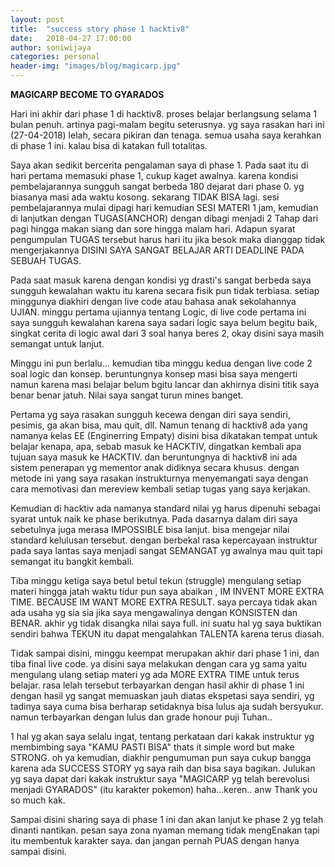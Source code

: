 ```yaml
---
layout: post
title:  "success story phase 1 hacktiv8"
date:   2018-04-27 17:00:00
author: soniwijaya
categories: personal
header-img: "images/blog/magicarp.jpg"
---
```


**MAGICARP BECOME TO GYARADOS**

Hari ini akhir dari phase 1 di hacktiv8. proses belajar berlangsung selama 1 bulan penuh. artinya pagi-malam begitu seterusnya. yg saya rasakan hari ini (27-04-2018) lelah, secara pikiran dan tenaga. semua usaha saya kerahkan di phase 1 ini. kalau bisa di katakan full totalitas.

Saya akan sedikit bercerita pengalaman saya di phase 1. Pada saat itu di hari pertama memasuki phase 1, cukup kaget awalnya. karena kondisi pembelajarannya sungguh sangat berbeda 180 dejarat dari phase 0. yg biasanya masi ada waktu kosong. sekarang TIDAK BISA lagi. sesi pembelajarannya mulai dipagi hari kemudian SESI MATERI 1 jam, kemudian di lanjutkan dengan TUGAS(ANCHOR) dengan dibagi menjadi 2 Tahap dari pagi hingga makan siang dan sore hingga malam hari. Adapun syarat pengumpulan TUGAS tersebut harus hari itu jika besok maka dianggap tidak mengerjakannya DISINI SAYA SANGAT BELAJAR ARTI DEADLINE PADA SEBUAH TUGAS.

Pada saat masuk karena dengan kondisi yg drasti's sangat berbeda saya sungguh kewalahan waktu itu karena secara fisik pun tidak terbiasa. setiap minggunya diakhiri dengan live code atau bahasa anak sekolahannya UJIAN. minggu pertama ujiannya tentang Logic, di live code pertama ini saya sungguh kewalahan karena saya sadari logic saya belum begitu baik, singkat cerita di logic awal dari 3 soal hanya beres 2, okay disini saya masih semangat untuk lanjut.

Minggu ini pun berlalu... kemudian tiba minggu kedua dengan live code 2 soal logic dan konsep. beruntungnya konsep masi bisa saya mengerti namun karena masi belajar belum bgitu lancar dan akhirnya disini titik saya benar benar jatuh. Nilai saya sangat turun mines banget.

Pertama yg saya rasakan sungguh kecewa dengan diri saya sendiri, pesimis, ga akan bisa, mau quit, dll. Namun tenang di hacktiv8 ada yang namanya kelas EE (Enginerring Empaty) disini bisa dikatakan tempat untuk belajar kenapa, apa, sebab masuk ke HACKTIV, dingatkan kembali apa tujuan saya masuk ke HACKTIV. dan beruntungnya di hacktiv8 ini ada sistem penerapan yg mementor anak didiknya secara khusus. dengan metode ini yang saya rasakan instrukturnya menyemangati saya dengan cara memotivasi dan mereview kembali setiap tugas yang saya kerjakan. 

Kemudian di hacktiv ada namanya standard nilai yg harus dipenuhi sebagai syarat untuk naik ke phase berikutnya. Pada dasarnya dalam diri saya sebetulnya juga merasa IMPOSSIBLE bisa lanjut. bisa mengejar nilai standard kelulusan tersebut. dengan berbekal rasa kepercayaan instruktur pada saya lantas saya menjadi sangat SEMANGAT yg awalnya mau quit tapi semangat itu bangkit kembali.

Tiba minggu ketiga saya betul betul tekun (struggle) mengulang setiap materi hingga jatah waktu tidur pun saya abaikan , IM INVENT MORE EXTRA TIME. BECAUSE IM WANT MORE EXTRA RESULT. saya percaya tidak akan ada usaha yg sia sia jika saya mengawalinya dengan KONSISTEN dan BENAR. akhir yg tidak disangka nilai saya full. ini suatu hal yg saya buktikan sendiri bahwa TEKUN itu dapat mengalahkan TALENTA karena terus diasah.

Tidak sampai disini, minggu keempat merupakan akhir dari phase 1 ini, dan tiba final live code. ya disini saya melakukan dengan cara yg sama yaitu mengulang ulang setiap materi yg ada MORE EXTRA TIME untuk terus belajar. rasa lelah tersebut terbayarkan dengan hasil akhir di phase 1 ini dengan hasil yg sangat memuaskan jauh diatas ekspetasi saya sendiri, yg tadinya saya cuma bisa berharap setidaknya bisa lulus aja sudah bersyukur. namun terbayarkan dengan lulus dan grade honour puji Tuhan..

1 hal yg akan saya selalu ingat, tentang perkataan dari kakak instruktur yg membimbing saya "KAMU PASTI BISA" thats it simple word but make STRONG. oh ya kemudian, diakhir pengumuman pun saya cukup bangga karena ada SUCCESS STORY yg saya raih dan bisa saya bagikan. Julukan yg saya dapat dari kakak instruktur saya "MAGICARP yg telah berevolusi menjadi GYARADOS" (itu karakter pokemon) haha...keren.. anw Thank you so much kak.

Sampai disini sharing saya di phase 1 ini dan akan lanjut ke phase 2 yg telah dinanti nantikan. 
pesan saya zona nyaman memang tidak mengEnakan tapi itu membentuk karakter saya. dan jangan pernah PUAS dengan hanya sampai disini.